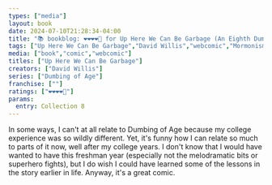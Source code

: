 ```yaml
---
types: ["media"]
layout: book
date: 2024-07-10T21:28:34-04:00
title: "📚 bookblog: ❤️❤️❤️❤️🖤 for Up Here We Can Be Garbage (An Eighth Dumbing of Age Collection), by David Willis"
tags: ["Up Here We Can Be Garbage","David Willis","webcomic","Mormonism","BYU"]
media: ["book","comic","webcomic"]
titles: ["Up Here We Can Be Garbage"]
creators: ["David Willis"]
series: ["Dumbing of Age"]
franchise: [""]
ratings: ["❤️❤️❤️❤️🖤"]
params:
  entry: Collection 8
---
```


In some ways, I can't at all relate to Dumbing of Age because my college experience was so wildly different. Yet, it's funny how I can relate so much to parts of it now, well after my college years. I don't know that I would have wanted to have this freshman year (especially not the melodramatic bits or superhero fights), but I do wish I could have learned some of the lessons in the story earlier in life. Anyway, it's a great comic.
